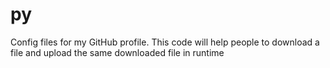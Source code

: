 # py
Config files for my GitHub profile.
This code will help people to download a file and upload the same downloaded file in runtime
